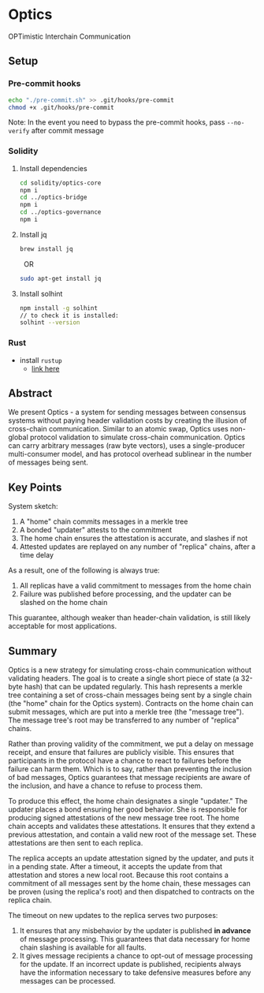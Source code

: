# Optics

OPTimistic Interchain Communication

## Setup

### Pre-commit hooks

```bash
echo "./pre-commit.sh" >> .git/hooks/pre-commit
chmod +x .git/hooks/pre-commit
```

Note: In the event you need to bypass the pre-commit hooks, pass `--no-verify` after commit message

### Solidity

1. Install dependencies

   ```bash
   cd solidity/optics-core
   npm i
   cd ../optics-bridge
   npm i
   cd ../optics-governance
   npm i
   ```

2. Install jq

   ```bash
   brew install jq
   ```

   &nbsp; OR &nbsp;

   ```bash
   sudo apt-get install jq
   ```

3. Install solhint

   ```bash
   npm install -g solhint
   // to check it is installed:
   solhint --version
   ```

### Rust

- install `rustup`
  - [link here](https://rustup.rs/)

## Abstract

We present Optics - a system for sending messages between consensus systems
without paying header validation costs by creating the illusion of cross-chain
communication. Similar to an atomic swap, Optics uses non-global protocol
validation to simulate cross-chain communication. Optics can carry arbitrary
messages (raw byte vectors), uses a single-producer multi-consumer model, and
has protocol overhead sublinear in the number of messages being sent.

## Key Points

System sketch:

1. A "home" chain commits messages in a merkle tree
2. A bonded "updater" attests to the commitment
3. The home chain ensures the attestation is accurate, and slashes if not
4. Attested updates are replayed on any number of "replica" chains, after a
   time delay

As a result, one of the following is always true:

1. All replicas have a valid commitment to messages from the home chain
2. Failure was published before processing, and the updater can be slashed on
   the home chain

This guarantee, although weaker than header-chain validation, is still likely
acceptable for most applications.

## Summary

Optics is a new strategy for simulating cross-chain communication without
validating headers. The goal is to create a single short piece of state (a
32-byte hash) that can be updated regularly. This hash represents a merkle tree
containing a set of cross-chain messages being sent by a single chain (the
"home" chain for the Optics system). Contracts on the home chain can submit
messages, which are put into a merkle tree (the "message tree"). The message
tree's root may be transferred to any number of "replica" chains.

Rather than proving validity of the commitment, we put a delay on message
receipt, and ensure that failures are publicly visible. This ensures that
participants in the protocol have a chance to react to failures before the
failure can harm them. Which is to say, rather than preventing the inclusion of
bad messages, Optics guarantees that message recipients are aware of the
inclusion, and have a chance to refuse to process them.

To produce this effect, the home chain designates a single "updater." The
updater places a bond ensuring her good behavior. She is responsible for
producing signed attestations of the new message tree root. The home chain
accepts and validates these attestations. It ensures that they extend a
previous attestation, and contain a valid new root of the message set. These
attestations are then sent to each replica.

The replica accepts an update attestation signed by the updater, and puts it in
a pending state. After a timeout, it accepts the update from that attestation
and stores a new local root. Because this root contains a commitment of all
messages sent by the home chain, these messages can be proven (using the
replica's root) and then dispatched to contracts on the replica chain.

The timeout on new updates to the replica serves two purposes:

1. It ensures that any misbehavior by the updater is published **in advance**
   of message processing. This guarantees that data necessary for home chain
   slashing is available for all faults.
2. It gives message recipients a chance to opt-out of message processing for
   the update. If an incorrect update is published, recipients always have the
   information necessary to take defensive measures before any messages can be
   processed.
